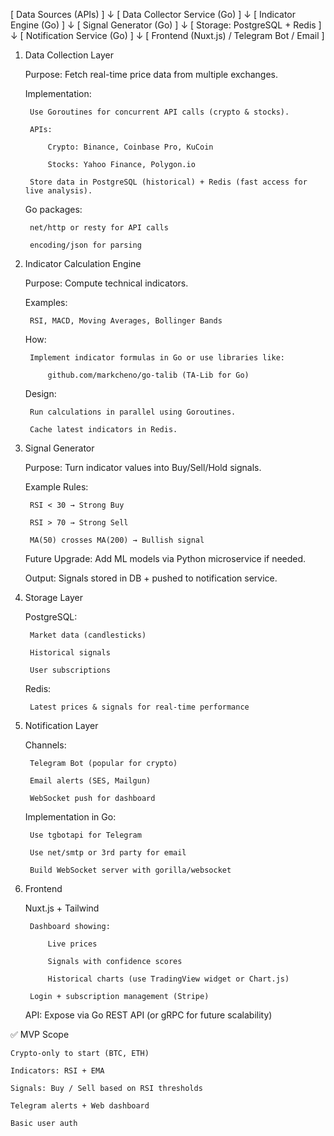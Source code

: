 [ Data Sources (APIs) ]
      ↓
[ Data Collector Service (Go) ]
      ↓
[ Indicator Engine (Go) ]
      ↓
[ Signal Generator (Go) ]
      ↓
[ Storage: PostgreSQL + Redis ]
      ↓
[ Notification Service (Go) ]
      ↓
[ Frontend (Nuxt.js) / Telegram Bot / Email ]


1. Data Collection Layer

    Purpose: Fetch real-time price data from multiple exchanges.

    Implementation:

        Use Goroutines for concurrent API calls (crypto & stocks).

        APIs:

            Crypto: Binance, Coinbase Pro, KuCoin

            Stocks: Yahoo Finance, Polygon.io

        Store data in PostgreSQL (historical) + Redis (fast access for live analysis).

    Go packages:

        net/http or resty for API calls

        encoding/json for parsing

2. Indicator Calculation Engine

    Purpose: Compute technical indicators.

    Examples:

        RSI, MACD, Moving Averages, Bollinger Bands

    How:

        Implement indicator formulas in Go or use libraries like:

            github.com/markcheno/go-talib (TA-Lib for Go)

    Design:

        Run calculations in parallel using Goroutines.

        Cache latest indicators in Redis.

3. Signal Generator

    Purpose: Turn indicator values into Buy/Sell/Hold signals.

    Example Rules:

        RSI < 30 → Strong Buy

        RSI > 70 → Strong Sell

        MA(50) crosses MA(200) → Bullish signal

    Future Upgrade: Add ML models via Python microservice if needed.

    Output: Signals stored in DB + pushed to notification service.

4. Storage Layer

    PostgreSQL:

        Market data (candlesticks)

        Historical signals

        User subscriptions

    Redis:

        Latest prices & signals for real-time performance

5. Notification Layer

    Channels:

        Telegram Bot (popular for crypto)

        Email alerts (SES, Mailgun)

        WebSocket push for dashboard

    Implementation in Go:

        Use tgbotapi for Telegram

        Use net/smtp or 3rd party for email

        Build WebSocket server with gorilla/websocket

6. Frontend

    Nuxt.js + Tailwind

        Dashboard showing:

            Live prices

            Signals with confidence scores

            Historical charts (use TradingView widget or Chart.js)

        Login + subscription management (Stripe)

    API: Expose via Go REST API (or gRPC for future scalability)

✅ MVP Scope

    Crypto-only to start (BTC, ETH)

    Indicators: RSI + EMA

    Signals: Buy / Sell based on RSI thresholds

    Telegram alerts + Web dashboard

    Basic user auth